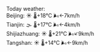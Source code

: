 Today weather:  
Beijing: ☀️   🌡️+18°C 🌬️←7km/h  
Tianjin: 🌫  🌡️+17°C 🌬️←4km/h  
Shijiazhuang: ☀️   🌡️+21°C 🌬️↙9km/h  
Tangshan: ☀️   🌡️+14°C 🌬️←9km/h  

